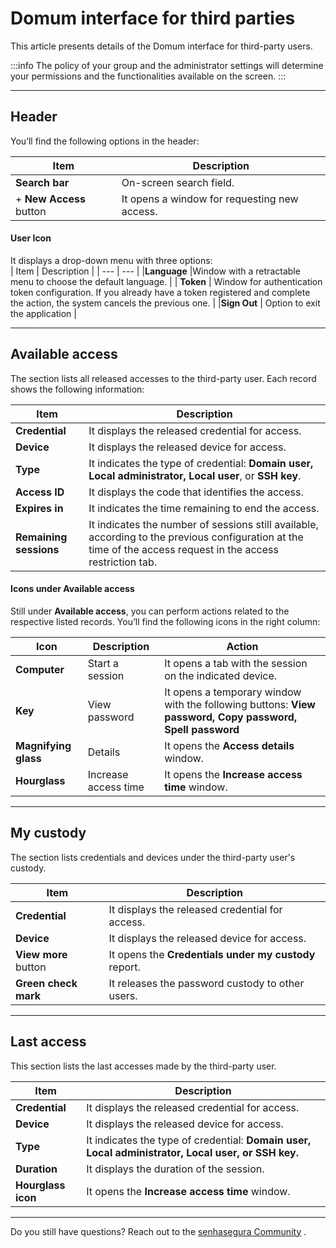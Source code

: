 # Domum interface for third parties

This article presents details of the Domum interface for third-party users.

:::info
The policy of your group and the administrator settings will determine your permissions and the functionalities available on the screen.
:::

* * *
## Header

You’ll find the following options in the header:

| Item | Description |
| --- | --- |
| **Search bar** | On-screen search field. |
| + **New Access** button | It opens a window for requesting new access. |


#### User Icon
It displays a drop-down menu with three options:  
| Item | Description |
| --- | --- |
|**Language** |Window with a retractable menu to choose the default language.   |
| **Token** | Window for authentication token configuration. If you already have a token registered and complete the action, the system cancels the previous one.  |
|**Sign Out** | Option to exit the application |

* * *

## Available access
The section lists all released accesses to the third-party user. Each record shows the following information:

| Item | Description |
| --- | --- |
| **Credential** |It displays the released credential for access. |
| **Device** | It displays the released device for access. |
|**Type** |It indicates the type of credential: **Domain user, Local administrator, Local user**, or **SSH key**. |
| **Access ID** | It displays the code that identifies the access. |
| **Expires in** |It indicates the time remaining to end the access. |
| **Remaining sessions** | It indicates the number of sessions still available, according to the previous configuration at the time of the access request in the access restriction tab. |

#### Icons under Available access
Still under **Available access**, you can perform actions related to the respective listed records. You’ll find the following icons in the right column:

| Icon | Description |Action |
| --- | --- |--- |
|**Computer** | Start a session |It opens a tab with the session on the indicated device.|
| **Key** | View password |It opens a temporary window with the following buttons: **View password, Copy password, Spell password** |
|**Magnifying glass** | Details |It opens the **Access details** window. |
|**Hourglass** | Increase access time |It opens the **Increase access time** window. |

* * *

## My custody
The section lists credentials and devices under the third-party user's custody.

| Item | Description |
| --- | --- |
| **Credential** | It displays the released credential for access. |
| **Device** | It displays the released device for access. |
| **View more** button | It opens the **Credentials under my custody** report. |
|**Green check mark** | It releases the password custody to other users. |

* * *

## Last access

This section lists the last accesses made by the third-party user.

| Item | Description |
| --- | --- |
|**Credential** | It displays the released credential for access. |
|**Device** | It displays the released device for access. |
| **Type** | It indicates the type of credential: **Domain user, Local administrator, Local user, or SSH key.** |
| **Duration** | It displays the duration of the session. |
|**Hourglass icon**|It opens the **Increase access time** window. |

* * *

Do you still have questions? Reach out to the [senhasegura Community](https://community.senhasegura.io/) .